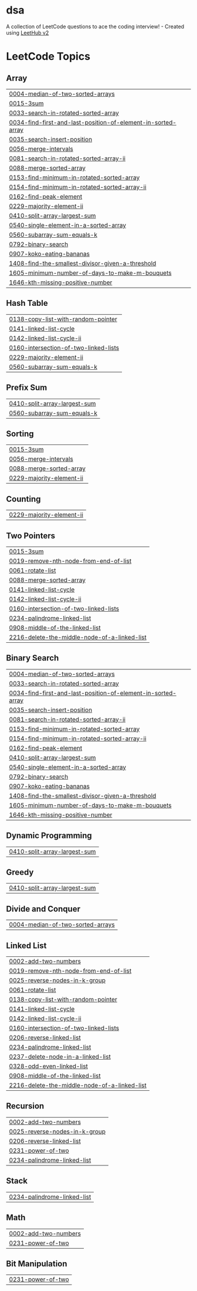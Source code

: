 # dsa
A collection of LeetCode questions to ace the coding interview! - Created using [LeetHub v2](https://github.com/arunbhardwaj/LeetHub-2.0)

<!---LeetCode Topics Start-->
# LeetCode Topics
## Array
|  |
| ------- |
| [0004-median-of-two-sorted-arrays](https://github.com/rishi-2811/dsa/tree/master/0004-median-of-two-sorted-arrays) |
| [0015-3sum](https://github.com/rishi-2811/dsa/tree/master/0015-3sum) |
| [0033-search-in-rotated-sorted-array](https://github.com/rishi-2811/dsa/tree/master/0033-search-in-rotated-sorted-array) |
| [0034-find-first-and-last-position-of-element-in-sorted-array](https://github.com/rishi-2811/dsa/tree/master/0034-find-first-and-last-position-of-element-in-sorted-array) |
| [0035-search-insert-position](https://github.com/rishi-2811/dsa/tree/master/0035-search-insert-position) |
| [0056-merge-intervals](https://github.com/rishi-2811/dsa/tree/master/0056-merge-intervals) |
| [0081-search-in-rotated-sorted-array-ii](https://github.com/rishi-2811/dsa/tree/master/0081-search-in-rotated-sorted-array-ii) |
| [0088-merge-sorted-array](https://github.com/rishi-2811/dsa/tree/master/0088-merge-sorted-array) |
| [0153-find-minimum-in-rotated-sorted-array](https://github.com/rishi-2811/dsa/tree/master/0153-find-minimum-in-rotated-sorted-array) |
| [0154-find-minimum-in-rotated-sorted-array-ii](https://github.com/rishi-2811/dsa/tree/master/0154-find-minimum-in-rotated-sorted-array-ii) |
| [0162-find-peak-element](https://github.com/rishi-2811/dsa/tree/master/0162-find-peak-element) |
| [0229-majority-element-ii](https://github.com/rishi-2811/dsa/tree/master/0229-majority-element-ii) |
| [0410-split-array-largest-sum](https://github.com/rishi-2811/dsa/tree/master/0410-split-array-largest-sum) |
| [0540-single-element-in-a-sorted-array](https://github.com/rishi-2811/dsa/tree/master/0540-single-element-in-a-sorted-array) |
| [0560-subarray-sum-equals-k](https://github.com/rishi-2811/dsa/tree/master/0560-subarray-sum-equals-k) |
| [0792-binary-search](https://github.com/rishi-2811/dsa/tree/master/0792-binary-search) |
| [0907-koko-eating-bananas](https://github.com/rishi-2811/dsa/tree/master/0907-koko-eating-bananas) |
| [1408-find-the-smallest-divisor-given-a-threshold](https://github.com/rishi-2811/dsa/tree/master/1408-find-the-smallest-divisor-given-a-threshold) |
| [1605-minimum-number-of-days-to-make-m-bouquets](https://github.com/rishi-2811/dsa/tree/master/1605-minimum-number-of-days-to-make-m-bouquets) |
| [1646-kth-missing-positive-number](https://github.com/rishi-2811/dsa/tree/master/1646-kth-missing-positive-number) |
## Hash Table
|  |
| ------- |
| [0138-copy-list-with-random-pointer](https://github.com/rishi-2811/dsa/tree/master/0138-copy-list-with-random-pointer) |
| [0141-linked-list-cycle](https://github.com/rishi-2811/dsa/tree/master/0141-linked-list-cycle) |
| [0142-linked-list-cycle-ii](https://github.com/rishi-2811/dsa/tree/master/0142-linked-list-cycle-ii) |
| [0160-intersection-of-two-linked-lists](https://github.com/rishi-2811/dsa/tree/master/0160-intersection-of-two-linked-lists) |
| [0229-majority-element-ii](https://github.com/rishi-2811/dsa/tree/master/0229-majority-element-ii) |
| [0560-subarray-sum-equals-k](https://github.com/rishi-2811/dsa/tree/master/0560-subarray-sum-equals-k) |
## Prefix Sum
|  |
| ------- |
| [0410-split-array-largest-sum](https://github.com/rishi-2811/dsa/tree/master/0410-split-array-largest-sum) |
| [0560-subarray-sum-equals-k](https://github.com/rishi-2811/dsa/tree/master/0560-subarray-sum-equals-k) |
## Sorting
|  |
| ------- |
| [0015-3sum](https://github.com/rishi-2811/dsa/tree/master/0015-3sum) |
| [0056-merge-intervals](https://github.com/rishi-2811/dsa/tree/master/0056-merge-intervals) |
| [0088-merge-sorted-array](https://github.com/rishi-2811/dsa/tree/master/0088-merge-sorted-array) |
| [0229-majority-element-ii](https://github.com/rishi-2811/dsa/tree/master/0229-majority-element-ii) |
## Counting
|  |
| ------- |
| [0229-majority-element-ii](https://github.com/rishi-2811/dsa/tree/master/0229-majority-element-ii) |
## Two Pointers
|  |
| ------- |
| [0015-3sum](https://github.com/rishi-2811/dsa/tree/master/0015-3sum) |
| [0019-remove-nth-node-from-end-of-list](https://github.com/rishi-2811/dsa/tree/master/0019-remove-nth-node-from-end-of-list) |
| [0061-rotate-list](https://github.com/rishi-2811/dsa/tree/master/0061-rotate-list) |
| [0088-merge-sorted-array](https://github.com/rishi-2811/dsa/tree/master/0088-merge-sorted-array) |
| [0141-linked-list-cycle](https://github.com/rishi-2811/dsa/tree/master/0141-linked-list-cycle) |
| [0142-linked-list-cycle-ii](https://github.com/rishi-2811/dsa/tree/master/0142-linked-list-cycle-ii) |
| [0160-intersection-of-two-linked-lists](https://github.com/rishi-2811/dsa/tree/master/0160-intersection-of-two-linked-lists) |
| [0234-palindrome-linked-list](https://github.com/rishi-2811/dsa/tree/master/0234-palindrome-linked-list) |
| [0908-middle-of-the-linked-list](https://github.com/rishi-2811/dsa/tree/master/0908-middle-of-the-linked-list) |
| [2216-delete-the-middle-node-of-a-linked-list](https://github.com/rishi-2811/dsa/tree/master/2216-delete-the-middle-node-of-a-linked-list) |
## Binary Search
|  |
| ------- |
| [0004-median-of-two-sorted-arrays](https://github.com/rishi-2811/dsa/tree/master/0004-median-of-two-sorted-arrays) |
| [0033-search-in-rotated-sorted-array](https://github.com/rishi-2811/dsa/tree/master/0033-search-in-rotated-sorted-array) |
| [0034-find-first-and-last-position-of-element-in-sorted-array](https://github.com/rishi-2811/dsa/tree/master/0034-find-first-and-last-position-of-element-in-sorted-array) |
| [0035-search-insert-position](https://github.com/rishi-2811/dsa/tree/master/0035-search-insert-position) |
| [0081-search-in-rotated-sorted-array-ii](https://github.com/rishi-2811/dsa/tree/master/0081-search-in-rotated-sorted-array-ii) |
| [0153-find-minimum-in-rotated-sorted-array](https://github.com/rishi-2811/dsa/tree/master/0153-find-minimum-in-rotated-sorted-array) |
| [0154-find-minimum-in-rotated-sorted-array-ii](https://github.com/rishi-2811/dsa/tree/master/0154-find-minimum-in-rotated-sorted-array-ii) |
| [0162-find-peak-element](https://github.com/rishi-2811/dsa/tree/master/0162-find-peak-element) |
| [0410-split-array-largest-sum](https://github.com/rishi-2811/dsa/tree/master/0410-split-array-largest-sum) |
| [0540-single-element-in-a-sorted-array](https://github.com/rishi-2811/dsa/tree/master/0540-single-element-in-a-sorted-array) |
| [0792-binary-search](https://github.com/rishi-2811/dsa/tree/master/0792-binary-search) |
| [0907-koko-eating-bananas](https://github.com/rishi-2811/dsa/tree/master/0907-koko-eating-bananas) |
| [1408-find-the-smallest-divisor-given-a-threshold](https://github.com/rishi-2811/dsa/tree/master/1408-find-the-smallest-divisor-given-a-threshold) |
| [1605-minimum-number-of-days-to-make-m-bouquets](https://github.com/rishi-2811/dsa/tree/master/1605-minimum-number-of-days-to-make-m-bouquets) |
| [1646-kth-missing-positive-number](https://github.com/rishi-2811/dsa/tree/master/1646-kth-missing-positive-number) |
## Dynamic Programming
|  |
| ------- |
| [0410-split-array-largest-sum](https://github.com/rishi-2811/dsa/tree/master/0410-split-array-largest-sum) |
## Greedy
|  |
| ------- |
| [0410-split-array-largest-sum](https://github.com/rishi-2811/dsa/tree/master/0410-split-array-largest-sum) |
## Divide and Conquer
|  |
| ------- |
| [0004-median-of-two-sorted-arrays](https://github.com/rishi-2811/dsa/tree/master/0004-median-of-two-sorted-arrays) |
## Linked List
|  |
| ------- |
| [0002-add-two-numbers](https://github.com/rishi-2811/dsa/tree/master/0002-add-two-numbers) |
| [0019-remove-nth-node-from-end-of-list](https://github.com/rishi-2811/dsa/tree/master/0019-remove-nth-node-from-end-of-list) |
| [0025-reverse-nodes-in-k-group](https://github.com/rishi-2811/dsa/tree/master/0025-reverse-nodes-in-k-group) |
| [0061-rotate-list](https://github.com/rishi-2811/dsa/tree/master/0061-rotate-list) |
| [0138-copy-list-with-random-pointer](https://github.com/rishi-2811/dsa/tree/master/0138-copy-list-with-random-pointer) |
| [0141-linked-list-cycle](https://github.com/rishi-2811/dsa/tree/master/0141-linked-list-cycle) |
| [0142-linked-list-cycle-ii](https://github.com/rishi-2811/dsa/tree/master/0142-linked-list-cycle-ii) |
| [0160-intersection-of-two-linked-lists](https://github.com/rishi-2811/dsa/tree/master/0160-intersection-of-two-linked-lists) |
| [0206-reverse-linked-list](https://github.com/rishi-2811/dsa/tree/master/0206-reverse-linked-list) |
| [0234-palindrome-linked-list](https://github.com/rishi-2811/dsa/tree/master/0234-palindrome-linked-list) |
| [0237-delete-node-in-a-linked-list](https://github.com/rishi-2811/dsa/tree/master/0237-delete-node-in-a-linked-list) |
| [0328-odd-even-linked-list](https://github.com/rishi-2811/dsa/tree/master/0328-odd-even-linked-list) |
| [0908-middle-of-the-linked-list](https://github.com/rishi-2811/dsa/tree/master/0908-middle-of-the-linked-list) |
| [2216-delete-the-middle-node-of-a-linked-list](https://github.com/rishi-2811/dsa/tree/master/2216-delete-the-middle-node-of-a-linked-list) |
## Recursion
|  |
| ------- |
| [0002-add-two-numbers](https://github.com/rishi-2811/dsa/tree/master/0002-add-two-numbers) |
| [0025-reverse-nodes-in-k-group](https://github.com/rishi-2811/dsa/tree/master/0025-reverse-nodes-in-k-group) |
| [0206-reverse-linked-list](https://github.com/rishi-2811/dsa/tree/master/0206-reverse-linked-list) |
| [0231-power-of-two](https://github.com/rishi-2811/dsa/tree/master/0231-power-of-two) |
| [0234-palindrome-linked-list](https://github.com/rishi-2811/dsa/tree/master/0234-palindrome-linked-list) |
## Stack
|  |
| ------- |
| [0234-palindrome-linked-list](https://github.com/rishi-2811/dsa/tree/master/0234-palindrome-linked-list) |
## Math
|  |
| ------- |
| [0002-add-two-numbers](https://github.com/rishi-2811/dsa/tree/master/0002-add-two-numbers) |
| [0231-power-of-two](https://github.com/rishi-2811/dsa/tree/master/0231-power-of-two) |
## Bit Manipulation
|  |
| ------- |
| [0231-power-of-two](https://github.com/rishi-2811/dsa/tree/master/0231-power-of-two) |
<!---LeetCode Topics End-->